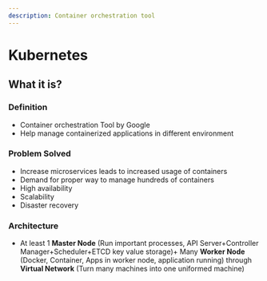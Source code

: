 ```yaml
---
description: Container orchestration tool
---
```


# Kubernetes

## What it is?

### Definition

* Container orchestration Tool by Google
* Help manage containerized applications in different environment

### Problem Solved

* Increase microservices leads to increased usage of containers
* Demand for proper way to manage hundreds of containers
* High availability
* Scalability
* Disaster recovery

### Architecture

* At least 1 **Master Node** (Run important processes, API Server+Controller Manager+Scheduler+ETCD key value storage)+ Many **Worker Node** (Docker, Container, Apps in worker node, application running) through **Virtual Network** (Turn many machines into one uniformed machine)
